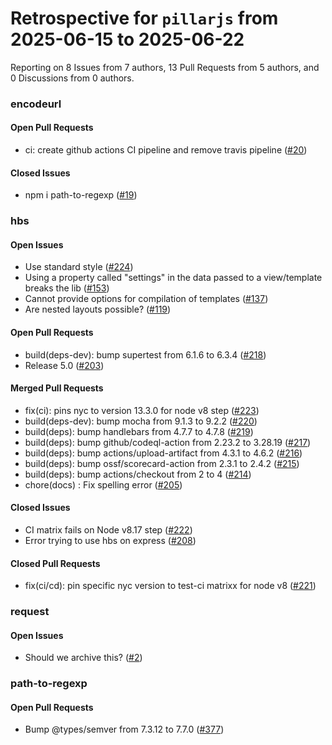 # Retrospective for `pillarjs` from 2025-06-15 to 2025-06-22

Reporting on 8 Issues from 7 authors, 13 Pull Requests from 5 authors, and 0 Discussions from 0 authors.


### encodeurl

#### Open Pull Requests

- ci: create github actions CI pipeline and remove travis pipeline  ([#20](https://github.com/pillarjs/encodeurl/pull/20))

#### Closed Issues

- npm i path-to-regexp ([#19](https://github.com/pillarjs/encodeurl/issues/19))

### hbs

#### Open Issues

- Use standard style ([#224](https://github.com/pillarjs/hbs/issues/224))
- Using a property called "settings" in the data passed to a view/template breaks the lib ([#153](https://github.com/pillarjs/hbs/issues/153))
- Cannot provide options for compilation of templates ([#137](https://github.com/pillarjs/hbs/issues/137))
- Are nested layouts possible? ([#119](https://github.com/pillarjs/hbs/issues/119))

#### Open Pull Requests

- build(deps-dev): bump supertest from 6.1.6 to 6.3.4 ([#218](https://github.com/pillarjs/hbs/pull/218))
- Release 5.0 ([#203](https://github.com/pillarjs/hbs/pull/203))

#### Merged Pull Requests

- fix(ci): pins nyc to version 13.3.0 for node v8 step ([#223](https://github.com/pillarjs/hbs/pull/223))
- build(deps-dev): bump mocha from 9.1.3 to 9.2.2 ([#220](https://github.com/pillarjs/hbs/pull/220))
- build(deps): bump handlebars from 4.7.7 to 4.7.8 ([#219](https://github.com/pillarjs/hbs/pull/219))
- build(deps): bump github/codeql-action from 2.23.2 to 3.28.19 ([#217](https://github.com/pillarjs/hbs/pull/217))
- build(deps): bump actions/upload-artifact from 4.3.1 to 4.6.2 ([#216](https://github.com/pillarjs/hbs/pull/216))
- build(deps): bump ossf/scorecard-action from 2.3.1 to 2.4.2 ([#215](https://github.com/pillarjs/hbs/pull/215))
- build(deps): bump actions/checkout from 2 to 4 ([#214](https://github.com/pillarjs/hbs/pull/214))
- chore(docs) : Fix spelling error ([#205](https://github.com/pillarjs/hbs/pull/205))

#### Closed Issues

- CI matrix fails on Node v8.17 step ([#222](https://github.com/pillarjs/hbs/issues/222))
- Error trying to use hbs on express ([#208](https://github.com/pillarjs/hbs/issues/208))

#### Closed Pull Requests

- fix(ci/cd): pin specific nyc version to test-ci matrixx for node v8 ([#221](https://github.com/pillarjs/hbs/pull/221))

### request

#### Open Issues

- Should we archive this? ([#2](https://github.com/pillarjs/request/issues/2))

### path-to-regexp

#### Open Pull Requests

- Bump @types/semver from 7.3.12 to 7.7.0 ([#377](https://github.com/pillarjs/path-to-regexp/pull/377))